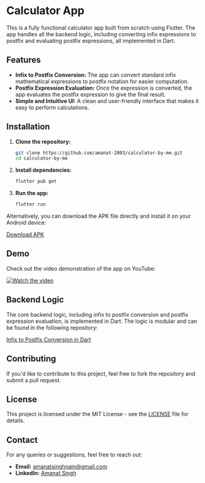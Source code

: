 # Calculator App

This is a fully functional calculator app built from scratch using Flutter. The app handles all the backend logic, including converting infix expressions to postfix and evaluating postfix expressions, all implemented in Dart.

## Features

- **Infix to Postfix Conversion:** The app can convert standard infix mathematical expressions to postfix notation for easier computation.
- **Postfix Expression Evaluation:** Once the expression is converted, the app evaluates the postfix expression to give the final result.
- **Simple and Intuitive UI:** A clean and user-friendly interface that makes it easy to perform calculations.

## Installation

1. **Clone the repository:**
   ```bash
   git clone https://github.com/amanat-2003/calculator-by-me.git
   cd calculator-by-me
   ```

2. **Install dependencies:**
   ```bash
   flutter pub get
   ```

3. **Run the app:**
   ```bash
   flutter run
   ```

Alternatively, you can download the APK file directly and install it on your Android device:

[Download APK](https://drive.google.com/file/d/15wEgqwdtaukvEeh-H7WeavC3JeL9SmBI/view?usp=sharing)

## Demo

Check out the video demonstration of the app on YouTube:

[![Watch the video](https://img.youtube.com/vi/u8tsRZNzwjc/maxresdefault.jpg)](https://www.youtube.com/watch?v=u8tsRZNzwjc)

## Backend Logic

The core backend logic, including infix to postfix conversion and postfix expression evaluation, is implemented in Dart. The logic is modular and can be found in the following repository:

[Infix to Postfix Conversion in Dart](https://github.com/amanat-2003/Infix_To_Postfix-in-dart)

## Contributing

If you'd like to contribute to this project, feel free to fork the repository and submit a pull request.

## License

This project is licensed under the MIT License - see the [LICENSE](LICENSE) file for details.

## Contact

For any queries or suggestions, feel free to reach out:

- **Email:** [amanatsinghnain@gmail.com](mailto:amanatsinghnain@gmail.com)
- **LinkedIn:** [Amanat Singh](https://www.linkedin.com/in/amanat-coder/)
